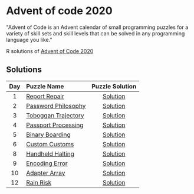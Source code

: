 # Advent of code 2020

"Advent of Code is an Advent calendar of small programming puzzles for a variety of skill sets and skill levels that can be solved in any programming language you like." 

R solutions of [Advent of Code 2020](https://adventofcode.com/2020) 

## Solutions

| Day | Puzzle Name | Puzzle Solution|
|:---:|:---|:---:|
| 1 | [Report Repair](https://adventofcode.com/2020/day/1) | [Solution](./report_repair.py) |
| 2 | [Password Philosophy](https://adventofcode.com/2020/day/2) | [Solution](./password_philosophy.py) | 
| 3 | [Toboggan Trajectory](https://adventofcode.com/2020/day/3) | [Solution](./toboggan_trajectory.py) | 
| 4 | [Passport Processing](https://adventofcode.com/2020/day/4) | [Solution](./passport_processing.py) |
| 5 | [Binary Boarding](https://adventofcode.com/2020/day/5) | [Solution](./binary_boarding.py) |
| 6 | [Custom Customs](https://adventofcode.com/2020/day/6) | [Solution](./custom_customs.py) |
| 8 | [Handheld Halting](https://adventofcode.com/2020/day/8) | [Solution](./handheld_halting.py) |
| 9 | [Encoding Error](https://adventofcode.com/2020/day/9) | [Solution](./encoding_error.py) | 
| 10 | [Adapter Array](https://adventofcode.com/2020/day/10) | [Solution](./adapter_array.py) | 
| 12 | [Rain Risk](https://adventofcode.com/2020/day/12) | [Solution](./rain_risk.py) |
